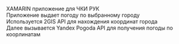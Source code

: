 XAMARIN приложение для ЧКИ РУК    
Приложение выдает погоду по выбранному городу    
Используется 2GIS API для нахождения координат города    
Далее вызывается Yandex Pogoda API для получения погоды по коорлинатам    
